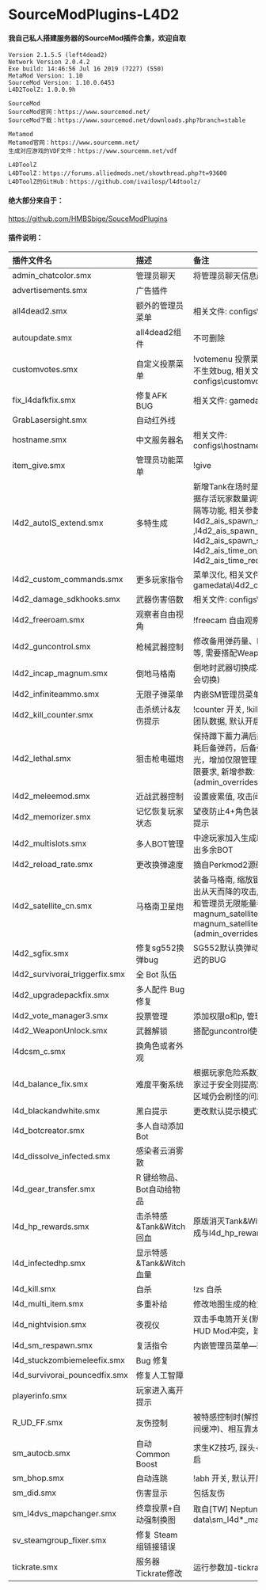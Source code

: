 # SourceModPlugins-L4D2

#### 我自己私人搭建服务器的SourceMod插件合集，欢迎自取

```
Version 2.1.5.5 (left4dead2)
Network Version 2.0.4.2
Exe build: 14:46:56 Jul 16 2019 (7227) (550)
MetaMod Version: 1.10
SourceMod Version: 1.10.0.6453
L4D2ToolZ: 1.0.0.9h

SourceMod
SourceMod官网：https://www.sourcemod.net/
SourceMod下载：https://www.sourcemod.net/downloads.php?branch=stable

Metamod
Metamod官网：https://www.sourcemm.net/
生成对应游戏的VDF文件：https://www.sourcemm.net/vdf

L4DToolZ
L4DToolZ：https://forums.alliedmods.net/showthread.php?t=93600
L4DToolZ的GitHub：https://github.com/ivailosp/l4dtoolz/
```

#### 绝大部分来自于：

https://github.com/HMBSbige/SouceModPlugins

#### 插件说明：

| 插件文件名                     | 描述                      | 备注                                                         |
| :----------------------------- | :------------------------ | :----------------------------------------------------------- |
| admin_chatcolor.smx            | 管理员聊天                | 将管理员聊天信息颜色变更                                     |
| advertisements.smx             | 广告插件                  |                                                              |
| all4dead2.smx                  | 额外的管理员菜单          | 相关文件: configs\advertisements.txt                         |
| autoupdate.smx                 | all4dead2组件             | 不可删除                                                     |
| customvotes.smx                | 自定义投票菜单            | !votemenu 投票菜单, 修复投票冷却时间不生效bug, 相关文件: configs\customvotes.cfg |
| fix_l4dafkfix.smx              | 修复AFK BUG               | 相关文件: gamedata\l4dafkfix.txt                             |
| GrabLasersight.smx             | 自动红外线                |                                                              |
| hostname.smx                   | 中文服务器名              | 相关文件: configs\hostname\hostname.txt                      |
| item_give.smx                  | 管理员功能菜单            | !give                                                        |
| l4d2_autoIS_extend.smx         | 多特生成                  | 新增Tank在场时是否继续生成特感，根据存活玩家数量调整特感数量以及刷新间隔等功能, 相关参数: l4d2_ais_spawn_si_with_tank ,l4d2_ais_spawn_size_on_player, l4d2_ais_spawn_size_add_amount, l4d2_ais_time_on_player, l4d2_ais_time_reduce_amount |
| l4d2_custom_commands.smx       | 更多玩家指令              | 菜单汉化, 相关文件: gamedata\l4d2_custom_commands.txt        |
| l4d2_damage_sdkhooks.smx       | 武器伤害倍数              | 相关文件: configs\l4d2damagemod.cfg                          |
| l4d2_freeroam.smx              | 观察者自由视角            | !freecam 自由观察视角                                        |
| l4d2_guncontrol.smx            | 枪械武器控制              | 修改备用弹药量、M60&榴弹枪子弹补充等, 需要搭配WeaponUnlock使用 |
| l4d2_incap_magnum.smx          | 倒地马格南                | 倒地时武器切换成马格南 (默认只有近战会切换)                  |
| l4d2_infiniteammo.smx          | 无限子弹菜单              | 内嵌SM管理员菜单，提示信息小改                               |
| l4d2_kill_counter.smx          | 击杀统计&友伤提示         | !counter 开关, !kills 个人数据, !teamkills 团队数据, 默认开启友伤提示、关闭通知 |
| l4d2_lethal.smx                | 狙击枪电磁炮              | 保持蹲下蓄力满后射出电磁炮, 修改为消耗后备弹药，后备弹药不足时会直接耗光，增加仅限管理员使用参数以及对应权限要求, 新增参数: lethal_weapon (admin_overrides.cfg) |
| l4d2_meleemod.smx              | 近战武器控制              | 设置疲累值, 攻击间隔等                                       |
| l4d2_memorizer.smx             | 记忆恢复玩家状态          | 望夜防止4+角色装备混乱的原版, 无任何提示                     |
| l4d2_multislots.smx            | 多人BOT管理               | 中途玩家加入生成BOT提供接管, 自动踢出多余BOT                 |
| l4d2_reload_rate.smx           | 更改换弹速度              | 摘自Perkmod2源码                                             |
| l4d2_satellite_cn.smx          | 马格南卫星炮              | 装备马格南, 缩放键弹出菜单切换模式, 射出从天而降的攻击, 增加仅限管理员使用和管理员无限能量参数, 新增参数: magnum_satellite, magnum_satellite_unlimit (admin_overrides.cfg) |
| l4d2_sgfix.smx                 | 修复sg552换弹bug          | SG552默认换弹动画结束到可开枪有延迟的BUG                     |
| l4d2_survivorai_triggerfix.smx | 全 Bot 队伍               |                                                              |
| l4d2_upgradepackfix.smx        | 多人配件 Bug 修复         |                                                              |
| l4d2_vote_manager3.smx         | 投票管理                  | 添加权限o和p, 管理员防踢                                     |
| l4d2_WeaponUnlock.smx          | 武器解锁                  | 搭配guncontrol使用                                           |
| l4dcsm_c.smx                   | 换角色或者外观            |                                                              |
| l4d_balance_fix.smx            | 难度平衡系统              | 根据玩家危险系数更改导演AI运作(即玩家过于安全则提高难度), 修复玩家在安全区域仍会刷怪的问题 |
| l4d_blackandwhite.smx          | 黑白提示                  | 更改默认提示模式为聊天栏, 文本汉化                           |
| l4d_botcreator.smx             | 多人自动添加 Bot          |                                                              |
| l4d_dissolve_infected.smx      | 感染者云消雾散            |                                                              |
| l4d_gear_transfer.smx          | R 键给物品、Bot自动给物品 |                                                              |
| l4d_hp_rewards.smx             | 击杀特感&Tank&Witch回血   | 原版消灭Tank&Witch只回复100HP, 改成与l4d_hp_rewards_max参数一致 |
| l4d_infectedhp.smx             | 显示特感&Tank&Witch血量   |                                                              |
| l4d_kill.smx                   | 自杀                      | !zs 自杀                                                     |
| l4d_multi_item.smx             | 多重补给                  | 修改地图生成的枪支、物品数量                                 |
| l4d_nightvision.smx            | 夜视仪                    | 双击手电筒开关(默认F键)，与大部分HUD Mod冲突，建议不装       |
| l4d_sm_respawn.smx             | 复活指令                  | 内嵌管理员菜单—玩家菜单内                                    |
| l4d_stuckzombiemeleefix.smx    | Bug 修复                  |                                                              |
| l4d_survivorai_pouncedfix.smx  | 修复人工智障              |                                                              |
| playerinfo.smx                 | 玩家进入离开提示          |                                                              |
| R_UD_FF.smx                    | 友伤控制                  | 被特感控制时(解控后都有1秒的免友伤时间缓冲)、相互靠太近时、3.近战 |
| sm_autocb.smx                  | 自动Common Boost          | 求生KZ技巧, 踩头+右键瞬间加速, 默认开启                      |
| sm_bhop.smx                    | 自动连跳                  | !abh 开关, 默认开启                                          |
| sm_did.smx                     | 伤害显示                  | 包括友伤                                                     |
| sm_l4dvs_mapchanger.smx        | 终章投票+自动强制换图     | 取自[TW] Neptune 服, 相关文件: data\sm_l4d*_mapchanger.txt   |
| sv_steamgroup_fixer.smx        | 修复 Steam 组链接错误     |                                                              |
| tickrate.smx                   | 服务器Tickrate修改        | 运行参数加-tickrate 64, sm_gettickrate                       |
